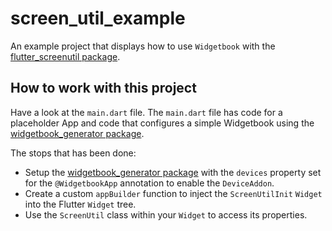 # screen_util_example

An example project that displays how to use `Widgetbook` with the [flutter_screenutil package](https://pub.dev/packages/flutter_screenutil).

## How to work with this project

Have a look at the `main.dart` file. 
The `main.dart` file has code for a placeholder App and code that configures a simple Widgetbook using the [widgetbook_generator package](https://pub.dev/packages/widgetbook_generator).

The stops that has been done:
- Setup the [widgetbook_generator package](https://pub.dev/packages/widgetbook_generator) with the `devices` property set for the `@WidgetbookApp` annotation to enable the `DeviceAddon`.
- Create a custom `appBuilder` function to inject the `ScreenUtilInit` `Widget` into the Flutter `Widget` tree.
- Use the `ScreenUtil` class within your `Widget` to access its properties. 